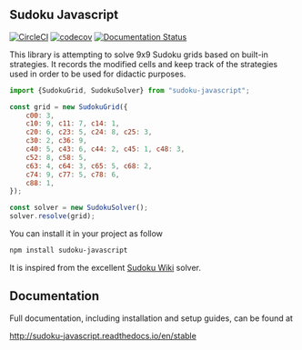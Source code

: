 ## Sudoku Javascript

[![CircleCI](https://circleci.com/gh/buddly27/sudoku-javascript.svg?style=shield)](https://circleci.com/gh/buddly27/sudoku-javascript)
[![codecov](https://codecov.io/gh/buddly27/sudoku-javascript/branch/master/graph/badge.svg)](https://codecov.io/gh/buddly27/sudoku-javascript)
[![Documentation Status](https://readthedocs.org/projects/sudoku-javascript/badge/?version=stable)](http://sudoku-javascript.readthedocs.io/en/stable)

This library is attempting to solve 9x9 Sudoku grids based on built-in
strategies. It records the modified cells and keep track of the strategies
used in order to be used for didactic purposes.

```javascript
import {SudokuGrid, SudokuSolver} from "sudoku-javascript";

const grid = new SudokuGrid({
    c00: 3,
    c10: 9, c11: 7, c14: 1,
    c20: 6, c23: 5, c24: 8, c25: 3,
    c30: 2, c36: 9,
    c40: 5, c43: 6, c44: 2, c45: 1, c48: 3,
    c52: 8, c58: 5,
    c63: 4, c64: 3, c65: 5, c68: 2,
    c74: 9, c77: 5, c78: 6,
    c88: 1,
});

const solver = new SudokuSolver();
solver.resolve(grid);
```

You can install it in your project as follow

```bash
npm install sudoku-javascript
```

It is inspired from the excellent [Sudoku Wiki](<http://www.sudokuwiki.org/>)
solver.

## Documentation

Full documentation, including installation and setup guides, can be found at

http://sudoku-javascript.readthedocs.io/en/stable
